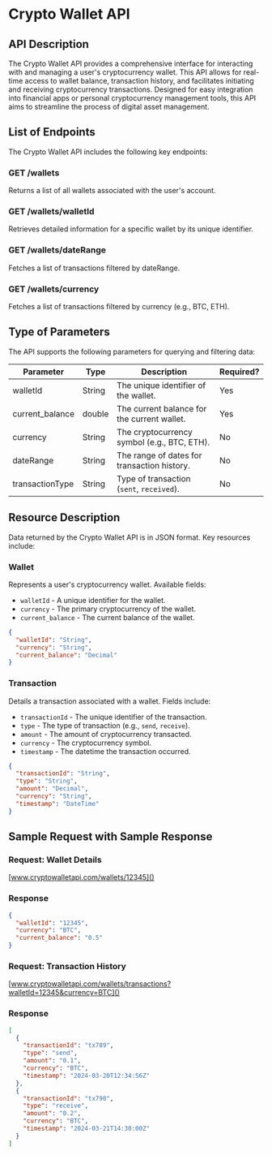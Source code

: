 # Crypto Wallet API

## API Description

The Crypto Wallet API provides a comprehensive interface for interacting with and managing a user's cryptocurrency wallet. This API allows for real-time access to wallet balance, transaction history, and facilitates initiating and receiving cryptocurrency transactions. Designed for easy integration into financial apps or personal cryptocurrency management tools, this API aims to streamline the process of digital asset management.

## List of Endpoints

The Crypto Wallet API includes the following key endpoints:

### GET /wallets

Returns a list of all wallets associated with the user's account.

### GET /wallets/walletId

Retrieves detailed information for a specific wallet by its unique identifier.

### GET /wallets/dateRange

Fetches a list of transactions filtered by dateRange.

### GET /wallets/currency

Fetches a list of transactions filtered by currency (e.g., BTC, ETH).

## Type of Parameters

The API supports the following parameters for querying and filtering data:

| Parameter   | Type     | Description                                  | Required? |
|-------------|----------|----------------------------------------------|-----------|
| walletId    | String   | The unique identifier of the wallet.         | Yes       |
| current_balance| double | The current balance for the current wallet. | Yes       |
| currency    | String   | The cryptocurrency symbol (e.g., BTC, ETH).  | No        |
| dateRange   | String   | The range of dates for transaction history.  | No        |
| transactionType | String | Type of transaction (`sent`, `received`). | No        |

## Resource Description

Data returned by the Crypto Wallet API is in JSON format. Key resources include:

### Wallet

Represents a user's cryptocurrency wallet. Available fields:

- `walletId` - A unique identifier for the wallet.
- `currency` - The primary cryptocurrency of the wallet.
- `current_balance` - The current balance of the wallet.

```json
{
  "walletId": "String",
  "currency": "String",
  "current_balance": "Decimal"
}
```

### Transaction

Details a transaction associated with a wallet. Fields include:

- `transactionId` - The unique identifier of the transaction.
- `type` - The type of transaction (e.g., `send`, `receive`).
- `amount` - The amount of cryptocurrency transacted.
- `currency` - The cryptocurrency symbol.
- `timestamp` - The datetime the transaction occurred.

```json
{
  "transactionId": "String",
  "type": "String",
  "amount": "Decimal",
  "currency": "String",
  "timestamp": "DateTime"
}
```

## Sample Request with Sample Response

### Request: Wallet Details

[www.cryptowalletapi.com/wallets/12345]()

### Response
```json
{
  "walletId": "12345",
  "currency": "BTC",
  "current_balance": "0.5"
}
```

### Request: Transaction History

[www.cryptowalletapi.com/wallets/transactions?walletId=12345&currency=BTC]()

### Response
```json
[
  {
    "transactionId": "tx789",
    "type": "send",
    "amount": "0.1",
    "currency": "BTC",
    "timestamp": "2024-03-20T12:34:56Z"
  },
  {
    "transactionId": "tx790",
    "type": "receive",
    "amount": "0.2",
    "currency": "BTC",
    "timestamp": "2024-03-21T14:30:00Z"
  }
]
```
